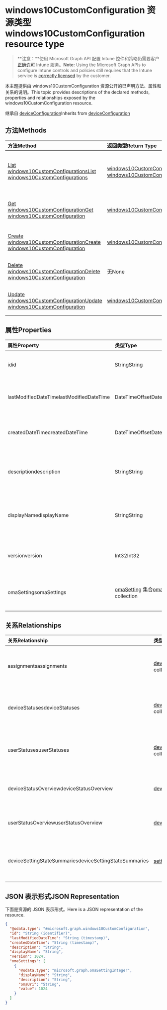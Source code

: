 # <a name="windows10customconfiguration-resource-type"></a><span data-ttu-id="22a39-101">windows10CustomConfiguration 资源类型</span><span class="sxs-lookup"><span data-stu-id="22a39-101">windows10CustomConfiguration resource type</span></span>

> <span data-ttu-id="22a39-102">**注意：**使用 Microsoft Graph API 配置 Intune 控件和策略仍需要客户[正确许可](https://go.microsoft.com/fwlink/?linkid=839381) Intune 服务。</span><span class="sxs-lookup"><span data-stu-id="22a39-102">**Note:** Using the Microsoft Graph APIs to configure Intune controls and policies still requires that the Intune service is [correctly licensed](https://go.microsoft.com/fwlink/?linkid=839381) by the customer.</span></span>

<span data-ttu-id="22a39-103">本主题提供由 windows10CustomConfiguration 资源公开的已声明方法、属性和关系的说明。</span><span class="sxs-lookup"><span data-stu-id="22a39-103">This topic provides descriptions of the declared methods, properties and relationships exposed by the windows10CustomConfiguration resource.</span></span>

<span data-ttu-id="22a39-104">继承自 [deviceConfiguration](../resources/intune_deviceconfig_deviceconfiguration.md)</span><span class="sxs-lookup"><span data-stu-id="22a39-104">Inherits from [deviceConfiguration](../resources/intune_deviceconfig_deviceconfiguration.md)</span></span>

## <a name="methods"></a><span data-ttu-id="22a39-105">方法</span><span class="sxs-lookup"><span data-stu-id="22a39-105">Methods</span></span>
|<span data-ttu-id="22a39-106">方法</span><span class="sxs-lookup"><span data-stu-id="22a39-106">Method</span></span>|<span data-ttu-id="22a39-107">返回类型</span><span class="sxs-lookup"><span data-stu-id="22a39-107">Return Type</span></span>|<span data-ttu-id="22a39-108">说明</span><span class="sxs-lookup"><span data-stu-id="22a39-108">Description</span></span>|
|:---|:---|:---|
|[<span data-ttu-id="22a39-109">List windows10CustomConfigurations</span><span class="sxs-lookup"><span data-stu-id="22a39-109">List windows10CustomConfigurations</span></span>](../api/intune_deviceconfig_windows10customconfiguration_list.md)|<span data-ttu-id="22a39-110">[windows10CustomConfiguration](../resources/intune_deviceconfig_windows10customconfiguration.md) 集合</span><span class="sxs-lookup"><span data-stu-id="22a39-110">[windows10CustomConfiguration](../resources/intune_deviceconfig_windows10customconfiguration.md) collection</span></span>|<span data-ttu-id="22a39-111">列出 [windows10CustomConfiguration](../resources/intune_deviceconfig_windows10customconfiguration.md) 对象的属性和关系。</span><span class="sxs-lookup"><span data-stu-id="22a39-111">List properties and relationships of the [windows10CustomConfiguration](../resources/intune_deviceconfig_windows10customconfiguration.md) objects.</span></span>|
|[<span data-ttu-id="22a39-112">Get windows10CustomConfiguration</span><span class="sxs-lookup"><span data-stu-id="22a39-112">Get windows10CustomConfiguration</span></span>](../api/intune_deviceconfig_windows10customconfiguration_get.md)|[<span data-ttu-id="22a39-113">windows10CustomConfiguration</span><span class="sxs-lookup"><span data-stu-id="22a39-113">windows10CustomConfiguration</span></span>](../resources/intune_deviceconfig_windows10customconfiguration.md)|<span data-ttu-id="22a39-114">读取 [windows10CustomConfiguration](../resources/intune_deviceconfig_windows10customconfiguration.md) 对象的属性和关系。</span><span class="sxs-lookup"><span data-stu-id="22a39-114">Read properties and relationships of [plannerTaskDetails](../resources/intune_deviceconfig_windows10customconfiguration.md) object.</span></span>|
|[<span data-ttu-id="22a39-115">Create windows10CustomConfiguration</span><span class="sxs-lookup"><span data-stu-id="22a39-115">Create windows10CustomConfiguration</span></span>](../api/intune_deviceconfig_windows10customconfiguration_create.md)|[<span data-ttu-id="22a39-116">windows10CustomConfiguration</span><span class="sxs-lookup"><span data-stu-id="22a39-116">windows10CustomConfiguration</span></span>](../resources/intune_deviceconfig_windows10customconfiguration.md)|<span data-ttu-id="22a39-117">创建新的 [windows10CustomConfiguration](../resources/intune_deviceconfig_windows10customconfiguration.md) 对象。</span><span class="sxs-lookup"><span data-stu-id="22a39-117">Create a new [plannerBucket](../resources/intune_deviceconfig_windows10customconfiguration.md) object.</span></span>|
|[<span data-ttu-id="22a39-118">Delete windows10CustomConfiguration</span><span class="sxs-lookup"><span data-stu-id="22a39-118">Delete windows10CustomConfiguration</span></span>](../api/intune_deviceconfig_windows10customconfiguration_delete.md)|<span data-ttu-id="22a39-119">无</span><span class="sxs-lookup"><span data-stu-id="22a39-119">None</span></span>|<span data-ttu-id="22a39-120">删除 [windows10CustomConfiguration](../resources/intune_deviceconfig_windows10customconfiguration.md)。</span><span class="sxs-lookup"><span data-stu-id="22a39-120">Deletes a [windows10CustomConfiguration](../resources/intune_deviceconfig_windows10customconfiguration.md).</span></span>|
|[<span data-ttu-id="22a39-121">Update windows10CustomConfiguration</span><span class="sxs-lookup"><span data-stu-id="22a39-121">Update windows10CustomConfiguration</span></span>](../api/intune_deviceconfig_windows10customconfiguration_update.md)|[<span data-ttu-id="22a39-122">windows10CustomConfiguration</span><span class="sxs-lookup"><span data-stu-id="22a39-122">windows10CustomConfiguration</span></span>](../resources/intune_deviceconfig_windows10customconfiguration.md)|<span data-ttu-id="22a39-123">更新 [windows10CustomConfiguration](../resources/intune_deviceconfig_windows10customconfiguration.md) 对象的属性。</span><span class="sxs-lookup"><span data-stu-id="22a39-123">Update the properties of a [calendar](../resources/intune_deviceconfig_windows10customconfiguration.md) object.</span></span>|

## <a name="properties"></a><span data-ttu-id="22a39-124">属性</span><span class="sxs-lookup"><span data-stu-id="22a39-124">Properties</span></span>
|<span data-ttu-id="22a39-125">属性</span><span class="sxs-lookup"><span data-stu-id="22a39-125">Property</span></span>|<span data-ttu-id="22a39-126">类型</span><span class="sxs-lookup"><span data-stu-id="22a39-126">Type</span></span>|<span data-ttu-id="22a39-127">说明</span><span class="sxs-lookup"><span data-stu-id="22a39-127">Description</span></span>|
|:---|:---|:---|
|<span data-ttu-id="22a39-128">id</span><span class="sxs-lookup"><span data-stu-id="22a39-128">id</span></span>|<span data-ttu-id="22a39-129">String</span><span class="sxs-lookup"><span data-stu-id="22a39-129">String</span></span>|<span data-ttu-id="22a39-130">实体的键。</span><span class="sxs-lookup"><span data-stu-id="22a39-130">Key of the setting.</span></span> <span data-ttu-id="22a39-131">继承自 [deviceConfiguration](../resources/intune_deviceconfig_deviceconfiguration.md)</span><span class="sxs-lookup"><span data-stu-id="22a39-131">Inherited from [deviceConfiguration](../resources/intune_deviceconfig_deviceconfiguration.md)</span></span>|
|<span data-ttu-id="22a39-132">lastModifiedDateTime</span><span class="sxs-lookup"><span data-stu-id="22a39-132">lastModifiedDateTime</span></span>|<span data-ttu-id="22a39-133">DateTimeOffset</span><span class="sxs-lookup"><span data-stu-id="22a39-133">DateTimeOffset</span></span>|<span data-ttu-id="22a39-134">上次修改对象的日期/时间。</span><span class="sxs-lookup"><span data-stu-id="22a39-134">Indicates the date the object was last modified.</span></span> <span data-ttu-id="22a39-135">继承自 [deviceConfiguration](../resources/intune_deviceconfig_deviceconfiguration.md)</span><span class="sxs-lookup"><span data-stu-id="22a39-135">Inherited from [deviceConfiguration](../resources/intune_deviceconfig_deviceconfiguration.md)</span></span>|
|<span data-ttu-id="22a39-136">createdDateTime</span><span class="sxs-lookup"><span data-stu-id="22a39-136">createdDateTime</span></span>|<span data-ttu-id="22a39-137">DateTimeOffset</span><span class="sxs-lookup"><span data-stu-id="22a39-137">DateTimeOffset</span></span>|<span data-ttu-id="22a39-138">创建对象的日期/时间。</span><span class="sxs-lookup"><span data-stu-id="22a39-138">DateTime the object was created.</span></span> <span data-ttu-id="22a39-139">继承自 [deviceConfiguration](../resources/intune_deviceconfig_deviceconfiguration.md)</span><span class="sxs-lookup"><span data-stu-id="22a39-139">Inherited from [deviceConfiguration](../resources/intune_deviceconfig_deviceconfiguration.md)</span></span>|
|<span data-ttu-id="22a39-140">description</span><span class="sxs-lookup"><span data-stu-id="22a39-140">description</span></span>|<span data-ttu-id="22a39-141">String</span><span class="sxs-lookup"><span data-stu-id="22a39-141">String</span></span>|<span data-ttu-id="22a39-142">管理员提供的设备配置的说明。</span><span class="sxs-lookup"><span data-stu-id="22a39-142">Admin provided description of the Device Configuration.</span></span> <span data-ttu-id="22a39-143">继承自 [deviceConfiguration](../resources/intune_deviceconfig_deviceconfiguration.md)</span><span class="sxs-lookup"><span data-stu-id="22a39-143">Inherited from [deviceConfiguration](../resources/intune_deviceconfig_deviceconfiguration.md)</span></span>|
|<span data-ttu-id="22a39-144">displayName</span><span class="sxs-lookup"><span data-stu-id="22a39-144">displayName</span></span>|<span data-ttu-id="22a39-145">String</span><span class="sxs-lookup"><span data-stu-id="22a39-145">String</span></span>|<span data-ttu-id="22a39-146">管理员提供的设备配置的名称。</span><span class="sxs-lookup"><span data-stu-id="22a39-146">Admin provided name of the device configuration.</span></span> <span data-ttu-id="22a39-147">继承自 [deviceConfiguration](../resources/intune_deviceconfig_deviceconfiguration.md)</span><span class="sxs-lookup"><span data-stu-id="22a39-147">Inherited from [deviceConfiguration](../resources/intune_deviceconfig_deviceconfiguration.md)</span></span>|
|<span data-ttu-id="22a39-148">version</span><span class="sxs-lookup"><span data-stu-id="22a39-148">version</span></span>|<span data-ttu-id="22a39-149">Int32</span><span class="sxs-lookup"><span data-stu-id="22a39-149">Int32</span></span>|<span data-ttu-id="22a39-150">设备配置的版本。</span><span class="sxs-lookup"><span data-stu-id="22a39-150">Version of the device configuration.</span></span> <span data-ttu-id="22a39-151">继承自 [deviceConfiguration](../resources/intune_deviceconfig_deviceconfiguration.md)</span><span class="sxs-lookup"><span data-stu-id="22a39-151">Inherited from [deviceConfiguration](../resources/intune_deviceconfig_deviceconfiguration.md)</span></span>|
|<span data-ttu-id="22a39-152">omaSettings</span><span class="sxs-lookup"><span data-stu-id="22a39-152">omaSettings</span></span>|<span data-ttu-id="22a39-153">[omaSetting](../resources/intune_deviceconfig_omasetting.md) 集合</span><span class="sxs-lookup"><span data-stu-id="22a39-153">[omaSetting](../resources/intune_deviceconfig_omasetting.md) collection</span></span>|<span data-ttu-id="22a39-154">OMA 设置。</span><span class="sxs-lookup"><span data-stu-id="22a39-154">OMA settings.</span></span> <span data-ttu-id="22a39-155">该集合最多可包含 1000 个元素。</span><span class="sxs-lookup"><span data-stu-id="22a39-155">This collection can contain a maximum of 1000 elements.</span></span>|

## <a name="relationships"></a><span data-ttu-id="22a39-156">关系</span><span class="sxs-lookup"><span data-stu-id="22a39-156">Relationships</span></span>
|<span data-ttu-id="22a39-157">关系</span><span class="sxs-lookup"><span data-stu-id="22a39-157">Relationship</span></span>|<span data-ttu-id="22a39-158">类型</span><span class="sxs-lookup"><span data-stu-id="22a39-158">Type</span></span>|<span data-ttu-id="22a39-159">说明</span><span class="sxs-lookup"><span data-stu-id="22a39-159">Description</span></span>|
|:---|:---|:---|
|<span data-ttu-id="22a39-160">assignments</span><span class="sxs-lookup"><span data-stu-id="22a39-160">assignments</span></span>|<span data-ttu-id="22a39-161">[deviceConfigurationAssignment](../resources/intune_deviceconfig_deviceconfigurationassignment.md) 集合</span><span class="sxs-lookup"><span data-stu-id="22a39-161">[deviceConfigurationAssignment](../resources/intune_deviceconfig_deviceconfigurationassignment.md) collection</span></span>|<span data-ttu-id="22a39-162">设备配置文件的分配列表。</span><span class="sxs-lookup"><span data-stu-id="22a39-162">The list of assignments for the device configuration profile.</span></span> <span data-ttu-id="22a39-163">继承自 [deviceConfiguration](../resources/intune_deviceconfig_deviceconfiguration.md)</span><span class="sxs-lookup"><span data-stu-id="22a39-163">Inherited from [deviceConfiguration](../resources/intune_deviceconfig_deviceconfiguration.md)</span></span>|
|<span data-ttu-id="22a39-164">deviceStatuses</span><span class="sxs-lookup"><span data-stu-id="22a39-164">deviceStatuses</span></span>|<span data-ttu-id="22a39-165">[deviceConfigurationDeviceStatus](../resources/intune_deviceconfig_deviceconfigurationdevicestatus.md) 集合</span><span class="sxs-lookup"><span data-stu-id="22a39-165">[deviceConfigurationDeviceStatus](../resources/intune_deviceconfig_deviceconfigurationdevicestatus.md) collection</span></span>|<span data-ttu-id="22a39-166">按设备的设备配置安装状态。</span><span class="sxs-lookup"><span data-stu-id="22a39-166">Device configuration installation status by device.</span></span> <span data-ttu-id="22a39-167">继承自 [deviceConfiguration](../resources/intune_deviceconfig_deviceconfiguration.md)</span><span class="sxs-lookup"><span data-stu-id="22a39-167">Inherited from [deviceConfiguration](../resources/intune_deviceconfig_deviceconfiguration.md)</span></span>|
|<span data-ttu-id="22a39-168">userStatuses</span><span class="sxs-lookup"><span data-stu-id="22a39-168">userStatuses</span></span>|<span data-ttu-id="22a39-169">[deviceConfigurationUserStatus](../resources/intune_deviceconfig_deviceconfigurationuserstatus.md) 集合</span><span class="sxs-lookup"><span data-stu-id="22a39-169">[deviceConfigurationUserStatus](../resources/intune_deviceconfig_deviceconfigurationuserstatus.md) collection</span></span>|<span data-ttu-id="22a39-170">按用户的设备配置安装状态。</span><span class="sxs-lookup"><span data-stu-id="22a39-170">Device configuration installation stauts by user.</span></span> <span data-ttu-id="22a39-171">继承自 [deviceConfiguration](../resources/intune_deviceconfig_deviceconfiguration.md)</span><span class="sxs-lookup"><span data-stu-id="22a39-171">Inherited from [deviceConfiguration](../resources/intune_deviceconfig_deviceconfiguration.md)</span></span>|
|<span data-ttu-id="22a39-172">deviceStatusOverview</span><span class="sxs-lookup"><span data-stu-id="22a39-172">deviceStatusOverview</span></span>|[<span data-ttu-id="22a39-173">deviceConfigurationDeviceOverview</span><span class="sxs-lookup"><span data-stu-id="22a39-173">deviceConfigurationDeviceOverview</span></span>](../resources/intune_deviceconfig_deviceconfigurationdeviceoverview.md)|<span data-ttu-id="22a39-174">设备配置设备状态概述 继承自 [deviceConfiguration](../resources/intune_deviceconfig_deviceconfiguration.md)</span><span class="sxs-lookup"><span data-stu-id="22a39-174">Device Configuration devices status overview Inherited from [deviceConfiguration](../resources/intune_deviceconfig_deviceconfiguration.md)</span></span>|
|<span data-ttu-id="22a39-175">userStatusOverview</span><span class="sxs-lookup"><span data-stu-id="22a39-175">userStatusOverview</span></span>|[<span data-ttu-id="22a39-176">deviceConfigurationUserOverview</span><span class="sxs-lookup"><span data-stu-id="22a39-176">deviceConfigurationUserOverview</span></span>](../resources/intune_deviceconfig_deviceconfigurationuseroverview.md)|<span data-ttu-id="22a39-177">设备配置用户状态概述 继承自 [deviceConfiguration](../resources/intune_deviceconfig_deviceconfiguration.md)</span><span class="sxs-lookup"><span data-stu-id="22a39-177">Device Configuration users status overview Inherited from [deviceConfiguration](../resources/intune_deviceconfig_deviceconfiguration.md)</span></span>|
|<span data-ttu-id="22a39-178">deviceSettingStateSummaries</span><span class="sxs-lookup"><span data-stu-id="22a39-178">deviceSettingStateSummaries</span></span>|<span data-ttu-id="22a39-179">[settingStateDeviceSummary](../resources/intune_deviceconfig_settingstatedevicesummary.md) 集合</span><span class="sxs-lookup"><span data-stu-id="22a39-179">[settingStateDeviceSummary](../resources/intune_deviceconfig_settingstatedevicesummary.md) collection</span></span>|<span data-ttu-id="22a39-180">设备配置设置状态设备摘要 继承自 [deviceConfiguration](../resources/intune_deviceconfig_deviceconfiguration.md)</span><span class="sxs-lookup"><span data-stu-id="22a39-180">Device Configuration Setting State Device Summary Inherited from [deviceConfiguration](../resources/intune_deviceconfig_deviceconfiguration.md)</span></span>|

## <a name="json-representation"></a><span data-ttu-id="22a39-181">JSON 表示形式</span><span class="sxs-lookup"><span data-stu-id="22a39-181">JSON Representation</span></span>
<span data-ttu-id="22a39-182">下面是资源的 JSON 表示形式。</span><span class="sxs-lookup"><span data-stu-id="22a39-182">Here is a JSON representation of the resource.</span></span>
<!-- {
  "blockType": "resource",
  "keyProperty": "id",
  "@odata.type": "microsoft.graph.windows10CustomConfiguration"
}
-->
``` json
{
  "@odata.type": "#microsoft.graph.windows10CustomConfiguration",
  "id": "String (identifier)",
  "lastModifiedDateTime": "String (timestamp)",
  "createdDateTime": "String (timestamp)",
  "description": "String",
  "displayName": "String",
  "version": 1024,
  "omaSettings": [
    {
      "@odata.type": "microsoft.graph.omaSettingInteger",
      "displayName": "String",
      "description": "String",
      "omaUri": "String",
      "value": 1024
    }
  ]
}
```



